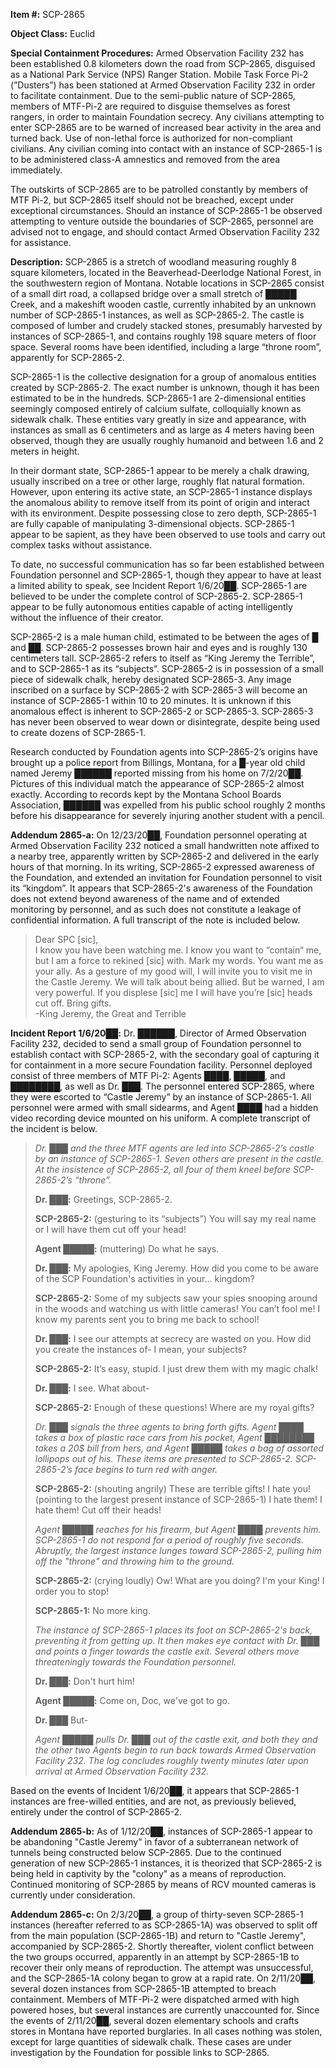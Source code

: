 **Item #:** SCP-2865

**Object Class:** Euclid

**Special Containment Procedures:** Armed Observation Facility 232 has been established 0.8 kilometers down the road from SCP-2865, disguised as a National Park Service (NPS) Ranger Station. Mobile Task Force Pi-2 (”Dusters”) has been stationed at Armed Observation Facility 232 in order to facilitate containment. Due to the semi-public nature of SCP-2865, members of MTF-Pi-2 are required to disguise themselves as forest rangers, in order to maintain Foundation secrecy. Any civilians attempting to enter SCP-2865 are to be warned of increased bear activity in the area and turned back. Use of non-lethal force is authorized for non-compliant civilians. Any civilian coming into contact with an instance of SCP-2865-1 is to be administered class-A amnestics and removed from the area immediately.

The outskirts of SCP-2865 are to be patrolled constantly by members of MTF Pi-2, but SCP-2865 itself should not be breached, except under exceptional circumstances. Should an instance of SCP-2865-1 be observed attempting to venture outside the boundaries of SCP-2865, personnel are advised not to engage, and should contact Armed Observation Facility 232 for assistance.

**Description:** SCP-2865 is a stretch of woodland measuring roughly 8 square kilometers, located in the Beaverhead-Deerlodge National Forest, in the southwestern region of Montana. Notable locations in SCP-2865 consist of a small dirt road, a collapsed bridge over a small stretch of █████ Creek, and a makeshift wooden castle, currently inhabited by an unknown number of SCP-2865-1 instances, as well as SCP-2865-2. The castle is composed of lumber and crudely stacked stones, presumably harvested by instances of SCP-2865-1, and contains roughly 198 square meters of floor space. Several rooms have been identified, including a large “throne room”, apparently for SCP-2865-2.

SCP-2865-1 is the collective designation for a group of anomalous entities created by SCP-2865-2. The exact number is unknown, though it has been estimated to be in the hundreds. SCP-2865-1 are 2-dimensional entities seemingly composed entirely of calcium sulfate, colloquially known as sidewalk chalk. These entities vary greatly in size and appearance, with instances as small as 6 centimeters and as large as 4 meters having been observed, though they are usually roughly humanoid and between 1.6 and 2 meters in height.

In their dormant state, SCP-2865-1 appear to be merely a chalk drawing, usually inscribed on a tree or other large, roughly flat natural formation. However, upon entering its active state, an SCP-2865-1 instance displays the anomalous ability to remove itself from its point of origin and interact with its environment. Despite possessing close to zero depth, SCP-2865-1 are fully capable of manipulating 3-dimensional objects. SCP-2865-1 appear to be sapient, as they have been observed to use tools and carry out complex tasks without assistance.

To date, no successful communication has so far been established between Foundation personnel and SCP-2865-1, though they appear to have at least a limited ability to speak, see Incident Report 1/6/20██. SCP-2865-1 are believed to be under the complete control of SCP-2865-2. SCP-2865-1 appear to be fully autonomous entities capable of acting intelligently without the influence of their creator.

SCP-2865-2 is a male human child, estimated to be between the ages of █ and ██. SCP-2865-2 possesses brown hair and eyes and is roughly 130 centimeters tall. SCP-2865-2 refers to itself as “King Jeremy the Terrible”, and to SCP-2865-1 as its “subjects”. SCP-2865-2 is in possession of a small piece of sidewalk chalk, hereby designated SCP-2865-3. Any image inscribed on a surface by SCP-2865-2 with SCP-2865-3 will become an instance of SCP-2865-1 within 10 to 20 minutes. It is unknown if this anomalous effect is inherent to SCP-2865-2 or SCP-2865-3. SCP-2865-3 has never been observed to wear down or disintegrate, despite being used to create dozens of SCP-2865-1.

Research conducted by Foundation agents into SCP-2865-2’s origins have brought up a police report from Billings, Montana, for a █-year old child named Jeremy ██████ reported missing from his home on 7/2/20██. Pictures of this individual match the appearance of SCP-2865-2 almost exactly. According to records kept by the Montana School Boards Association, ██████ was expelled from his public school roughly 2 months before his disappearance for severely injuring another student with a pencil.

**Addendum 2865-a:** On 12/23/20██, Foundation personnel operating at Armed Observation Facility 232 noticed a small handwritten note affixed to a nearby tree, apparently written by SCP-2865-2 and delivered in the early hours of that morning. In its writing, SCP-2865-2 expressed awareness of the Foundation, and extended an invitation for Foundation personnel to visit its “kingdom”. It appears that SCP-2865-2's awareness of the Foundation does not extend beyond awareness of the name and of extended monitoring by personnel, and as such does not constitute a leakage of confidential information. A full transcript of the note is included below.

> Dear SPC \[sic\],  
> I know you have been watching me. I know you want to “contain“ me, but I am a force to rekined \[sic\] with. Mark my words. You want me as your ally. As a gesture of my good will, I will invite you to visit me in the Castle Jeremy. We will talk about being allied. But be warned, I am very powerful. If you displese \[sic\] me I will have you’re \[sic\] heads cut off. Bring gifts.  
> \-King Jeremy, the Great and Terrible

**Incident Report 1/6/20██:** Dr. ██████, Director of Armed Observation Facility 232, decided to send a small group of Foundation personnel to establish contact with SCP-2865-2, with the secondary goal of capturing it for containment in a more secure Foundation facility. Personnel deployed consist of three members of MTF Pi-2: Agents ████, █████, and ████████, as well as Dr. ███. The personnel entered SCP-2865, where they were escorted to “Castle Jeremy” by an instance of SCP-2865-1. All personnel were armed with small sidearms, and Agent ████ had a hidden video recording device mounted on his uniform. A complete transcript of the incident is below.

> _Dr. ███ and the three MTF agents are led into SCP-2865-2’s castle by an instance of SCP-2865-1. Seven others are present in the castle. At the insistence of SCP-2865-2, all four of them kneel before SCP-2865-2’s “throne”._
> 
> **Dr. ███:** Greetings, SCP-2865-2.
> 
> **SCP-2865-2:** (gesturing to its “subjects”) You will say my real name or I will have them cut off your head!
> 
> **Agent █████:** (muttering) Do what he says.
> 
> **Dr. ███:** My apologies, King Jeremy. How did you come to be aware of the SCP Foundation's activities in your… kingdom?
> 
> **SCP-2865-2:** Some of my subjects saw your spies snooping around in the woods and watching us with little cameras! You can’t fool me! I know my parents sent you to bring me back to school!
> 
> **Dr. ███:** I see our attempts at secrecy are wasted on you. How did you create the instances of- I mean, your subjects?
> 
> **SCP-2865-2:** It’s easy, stupid. I just drew them with my magic chalk!
> 
> **Dr. ███:** I see. What about-
> 
> **SCP-2865-2:** Enough of these questions! Where are my royal gifts?
> 
> _Dr. ███ signals the three agents to bring forth gifts. Agent ████ takes a box of plastic race cars from his pocket, Agent ████████ takes a 20$ bill from hers, and Agent █████ takes a bag of assorted lollipops out of his. These items are presented to SCP-2865-2. SCP-2865-2’s face begins to turn red with anger._
> 
> **SCP-2865-2:** (shouting angrily) These are terrible gifts! I hate you! (pointing to the largest present instance of SCP-2865-1) I hate them! I hate them! Cut off their heads!
> 
> _Agent █████ reaches for his firearm, but Agent ████ prevents him. SCP-2865-1 do not respond for a period of roughly five seconds. Abruptly, the largest instance lunges toward SCP-2865-2, pulling him off the "throne" and throwing him to the ground._
> 
> **SCP-2865-2:** (crying loudly) Ow! What are you doing? I'm your King! I order you to stop!
> 
> **SCP-2865-1:** No more king.
> 
> _The instance of SCP-2865-1 places its foot on SCP-2865-2's back, preventing it from getting up. It then makes eye contact with Dr. ███ and points a finger towards the castle exit. Several others move threateningly towards the Foundation personnel._
> 
> **Dr. ███:** Don't hurt him!
> 
> **Agent █████:** Come on, Doc, we've got to go.
> 
> **Dr. ███** But-
> 
> _Agent █████ pulls Dr. ███ out of the castle exit, and both they and the other two Agents begin to run back towards Armed Observation Facility 232. The log concludes roughly twenty minutes later upon arrival at Armed Observation Facility 232._

Based on the events of Incident 1/6/20██, it appears that SCP-2865-1 instances are free-willed entities, and are not, as previously believed, entirely under the control of SCP-2865-2.

**Addendum 2865-b:** As of 1/12/20██, instances of SCP-2865-1 appear to be abandoning "Castle Jeremy" in favor of a subterranean network of tunnels being constructed below SCP-2865. Due to the continued generation of new SCP-2865-1 instances, it is theorized that SCP-2865-2 is being held in captivity by the "colony" as a means of reproduction. Continued monitoring of SCP-2865 by means of RCV mounted cameras is currently under consideration.

**Addendum 2865-c:** On 2/3/20██, a group of thirty-seven SCP-2865-1 instances (hereafter referred to as SCP-2865-1A) was observed to split off from the main population (SCP-2865-1B) and return to "Castle Jeremy", accompanied by SCP-2865-2. Shortly thereafter, violent conflict between the two groups occurred, apparently in an attempt by SCP-2865-1B to recover their only means of reproduction. The attempt was unsuccessful, and the SCP-2865-1A colony began to grow at a rapid rate. On 2/11/20██, several dozen instances from SCP-2865-1B attempted to breach containment. Members of MTF-Pi-2 were dispatched armed with high powered hoses, but several instances are currently unaccounted for. Since the events of 2/11/20██, several dozen elementary schools and crafts stores in Montana have reported burglaries. In all cases nothing was stolen, except for large quantities of sidewalk chalk. These cases are under investigation by the Foundation for possible links to SCP-2865.